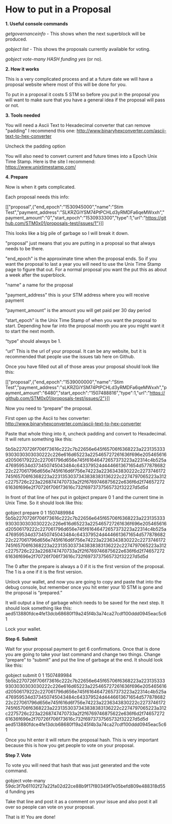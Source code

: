 # How to put in a Proposal

**1. Useful console commands**

*getgovernanceinfo* - This shows when the next superblock will be produced.

*gobject list* - This shows the proposals currently available for voting.

*gobject vote-many HASH funding yes* (or no).

**2. How it works**

This is a very complicated process and at a future date we will have a proposal website where most of this will be done for you.

To put in a proposal it costs 5 STM so before you put in the proposal you will want to make sure that you have a general idea if the proposal will pass or not.

**3. Tools needed**

You will need a Ascii Text to Hexadecimal converter that can remove "padding" I recommend this one: http://www.binaryhexconverter.com/ascii-text-to-hex-converter

Uncheck the padding option

You will also need to convert current and future times into a Epoch Unix Time Stamp.  Here is the site I recommend: https://www.unixtimestamp.com/

**4. Prepare**

Now is when it gets complicated.

Each proposal needs this info:

[["proposal",{"end_epoch":"1530945000","name":"Stim Test","payment_address":"SLKRZGiYSM74PtPCHLd3yRMDFa6qeMWxxh","payment_amount":"0","start_epoch":"1530933300","type":1,"url":"https://github.com/STM0x01/proposals-test/issues/1"}]]

This looks like a big pile of garbage so I will break it down.

"proposal" just means that you are putting in a proposal so that always needs to be there.

"end_epoch" is the approximate time when the proposal ends.  So if you want the proposal to last a year you will need to use the Unix Time Stamp page to figure that out.  For a normal proposal you want the put this as about a week after the superblock.

"name" a name for the proposal

"payment_address" this is your STM address where you will receive payment

“payment_amount” is the amount you will get paid per 30 day period

“start_epoch” is the Unix Time Stamp of when you want the proposal to start.  Depending how far into the proposal month you are you might want it to start the next month.

“type” should always be 1.

“url” This is the url of your proposal.  It can be any website, but it is recommended that people use the issues tab here on Github.

Once you have filled out all of those areas your proposal should look like this:

[["proposal",{"end_epoch":"1539000000","name":"Stim Test","payment_address":"sLKRZGiYSM74PtPCHLd3yRMDFa6qeMWxxh","payment_amount":"6480","start_epoch":"1507488816","type":1,"url":"https://github.com/STM0x01/proposals-test/issues/2"}]]

Now you need to “prepare” the proposal.

First open up the Ascii to hex converter: http://www.binaryhexconverter.com/ascii-text-to-hex-converter

Paste that whole thing into it, uncheck padding and convert to Hexadecimal.  It will return something like this:

5b5b2270726f706f73616c222c7b22656e645f65706f6368223a2231353339303030303030222c226e616d65223a225465727261636f696e205465616d20506179222c227061796d656e745f61646472657373223a22314c4b525a476959534d373450745043484c643379524d4446613671654d57787868222c227061796d656e745f616d6f756e74223a2236343830222c2273746172745f65706f6368223a2231353037343838383136222c2274797065223a312c2275726c223a2268747470733a2f2f6769746875622e636f6d2f7465727261636f696e2f70726f706f73616c732f6973737565732f32227d5d5d

In front of that line of hex put in gobject prepare 0 1 and the current time in Unix Time.  So it should look like this:

gobject prepare 0 1 1507489984 5b5b2270726f706f73616c222c7b22656e645f65706f6368223a2231353339303030303030222c226e616d65223a225465727261636f696e205465616d20506179222c227061796d656e745f61646472657373223a22314c4b525a476959534d373450745043484c643379524d4446613671654d57787868222c227061796d656e745f616d6f756e74223a2236343830222c2273746172745f65706f6368223a2231353037343838383136222c2274797065223a312c2275726c223a2268747470733a2f2f6769746875622e636f6d2f7465727261636f696e2f70726f706f73616c732f6973737565732f32227d5d5d 

The 0 after the prepare is always a 0 if it is the first version of the proposal.  The 1 is a one if it is the first version.

Unlock your wallet, and now you are going to copy and paste that into the debug console, but remember once you hit enter your  10 STM is gone and the proposal is “prepared.”

It will output a line of garbage which needs to be saved for the next step. It should look something like this:
aed513880fdce4fe13dcb68680f19a245f4b3a74ca27cdf100ddd0945eac5c61

Lock your wallet.

**Step 6. Submit**

Wait for your proposal payment to get 6 confirmations.  Once that is done you are going to take your last command and change two things.  Change “prepare” to “submit” and put the line of garbage at the end.  It should look like this:

gobject submit 0 1 1507489984 5b5b2270726f706f73616c222c7b22656e645f65706f6368223a2231353339303030303030222c226e616d65223a225465727261636f696e205465616d20506179222c227061796d656e745f61646472657373223a22314c4b525a476959534d373450745043484c643379524d4446613671654d57787868222c227061796d656e745f616d6f756e74223a2236343830222c2273746172745f65706f6368223a2231353037343838383136222c2274797065223a312c2275726c223a2268747470733a2f2f6769746875622e636f6d2f7465727261636f696e2f70726f706f73616c732f6973737565732f32227d5d5d aed513880fdce4fe13dcb68680f19a245f4b3a74ca27cdf100ddd0945eac5c61

Once you hit enter it will return the proposal hash.  This is very important because this is how you get people to vote on your proposal.

**Step 7. Vote**

To vote you will need that hash that was just generated and the vote command.

gobject vote-many 59dc3f7b61102f27a22fa02d22ce88b9f17f80349f7e05befd809e488318d55d funding yes

Take that line and post it as a comment on your issue and also post it all over so people can vote on your proposal.

That is it!  You are done!
